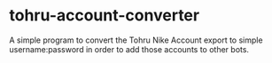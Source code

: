 # tohru-account-converter
A simple program to convert the Tohru Nike Account export to simple username:password in order to add those accounts to other bots.
